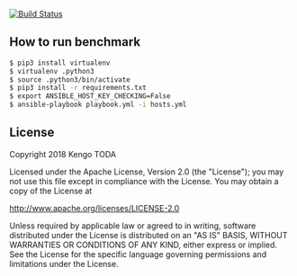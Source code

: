 
[![Build Status](https://travis-ci.com/KengoTODA/spotbugs-benchmark.svg?branch=master)](https://travis-ci.com/KengoTODA/spotbugs-benchmark)

## How to run benchmark

```sh
$ pip3 install virtualenv
$ virtualenv .python3
$ source .python3/bin/activate
$ pip3 install -r requirements.txt
$ export ANSIBLE_HOST_KEY_CHECKING=False
$ ansible-playbook playbook.yml -i hosts.yml
```

## License

Copyright 2018 Kengo TODA

Licensed under the Apache License, Version 2.0 (the "License");
you may not use this file except in compliance with the License.
You may obtain a copy of the License at

http://www.apache.org/licenses/LICENSE-2.0

Unless required by applicable law or agreed to in writing, software
distributed under the License is distributed on an "AS IS" BASIS,
WITHOUT WARRANTIES OR CONDITIONS OF ANY KIND, either express or implied.
See the License for the specific language governing permissions and
limitations under the License.
